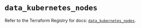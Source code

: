 # `data_kubernetes_nodes`

Refer to the Terraform Registry for docs: [`data_kubernetes_nodes`](https://registry.terraform.io/providers/hashicorp/kubernetes/2.25.2/docs/data-sources/nodes).
